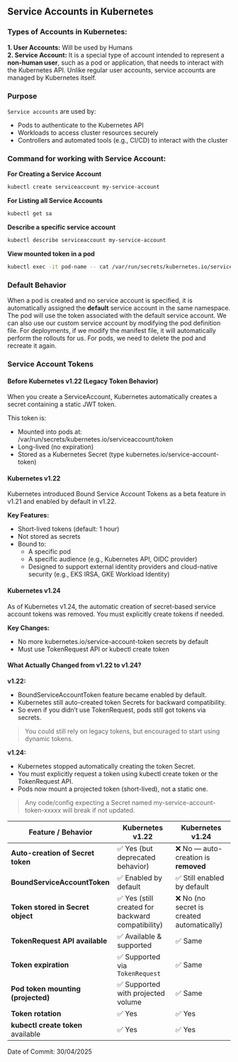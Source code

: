 ## Service Accounts in Kubernetes

### Types of Accounts in Kubernetes:

**1. User Accounts:** Will be used by Humans<br>
**2. Service Account:** It is a special type of account intended to represent a **non-human user**, such as a pod or application, that needs to interact with the Kubernetes API. Unlike regular user accounts, service accounts are managed by Kubernetes itself.

### Purpose

`Service accounts` are used by:

- Pods to authenticate to the Kubernetes API
- Workloads to access cluster resources securely
- Controllers and automated tools (e.g., CI/CD) to interact with the cluster

### Command for working with Service Account:

**For Creating a Service Account**
```bash
kubectl create serviceaccount my-service-account
```

**For Listing all Service Accounts**
```bash
kubectl get sa
```

**Describe a specific service account**
```bash
kubectl describe serviceaccount my-service-account
```

**View mounted token in a pod**
```bash
kubectl exec -it pod-name -- cat /var/run/secrets/kubernetes.io/serviceaccount/token
```

### Default Behavior

When a pod is created and no service account is specified, it is automatically assigned the **default** service account in the same namespace. The pod will use the token associated with the default service account. We can also use our custom service account by modifying the pod definition file. For deployments, if we modify the manifest file, it will automatically perform the rollouts for us. For pods, we need to delete the pod and recreate it again.

### Service Account Tokens

#### Before Kubernetes v1.22 (Legacy Token Behavior)

When you create a ServiceAccount, Kubernetes automatically creates a secret containing a static JWT token.<br>

This token is:

- Mounted into pods at: /var/run/secrets/kubernetes.io/serviceaccount/token
- Long-lived (no expiration)
- Stored as a Kubernetes Secret (type kubernetes.io/service-account-token)

#### Kubernetes v1.22

Kubernetes introduced Bound Service Account Tokens as a beta feature in v1.21 and enabled by default in v1.22.

**Key Features:**
- Short-lived tokens (default: 1 hour)
- Not stored as secrets
- Bound to:
    - A specific pod
    - A specific audience (e.g., Kubernetes API, OIDC provider)
    - Designed to support external identity providers and cloud-native security (e.g., EKS IRSA, GKE Workload Identity)

#### Kubernetes v1.24

As of Kubernetes v1.24, the automatic creation of secret-based service account tokens was removed. You must explicitly create tokens if needed.

**Key Changes:**
- No more kubernetes.io/service-account-token secrets by default
- Must use TokenRequest API or kubectl create token

#### What Actually Changed from v1.22 to v1.24?

**v1.22:**
- BoundServiceAccountToken feature became enabled by default.
- Kubernetes still auto-created token Secrets for backward compatibility.
- So even if you didn’t use TokenRequest, pods still got tokens via secrets.

> You could still rely on legacy tokens, but encouraged to start using dynamic tokens.

**v1.24:**
- Kubernetes stopped automatically creating the token Secret.
- You must explicitly request a token using kubectl create token or the TokenRequest API.
- Pods now mount a projected token (short-lived), not a static one.

> Any code/config expecting a Secret named my-service-account-token-xxxxx will break if not updated.

| Feature / Behavior                    | Kubernetes v1.22                                 | Kubernetes v1.24                          |
| ------------------------------------- | ------------------------------------------------ | ----------------------------------------- |
| **Auto-creation of Secret token**  | ✅ Yes (but deprecated behavior)                  | ❌ No — auto-creation is **removed**       |
| **BoundServiceAccountToken**       | ✅ Enabled by default                             | ✅ Still enabled by default                |
| **Token stored in Secret object**  | ✅ Yes (still created for backward compatibility) | ❌ No (no secret is created automatically) |
| **TokenRequest API available**     | ✅ Available & supported                          | ✅ Same                                    |
| **Token expiration**                | ✅ Supported via `TokenRequest`                   | ✅ Same                                    |
| **Pod token mounting (projected)** | ✅ Supported with projected volume                | ✅ Same                                    |
| **Token rotation**                 | ✅ Yes                                            | ✅ Yes                                     |
| **kubectl create token** available | ✅ Yes                                            | ✅ Yes                                     |

Date of Commit: 30/04/2025